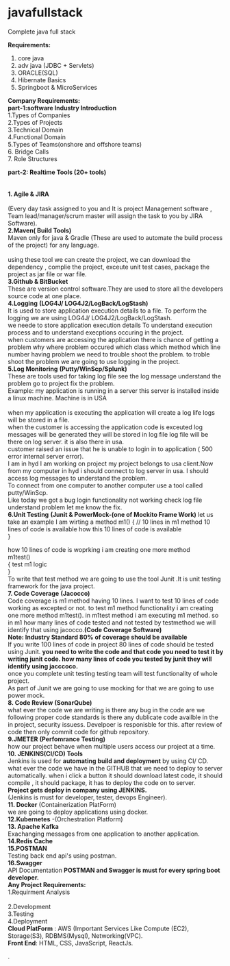 # javafullstack<br/>
Complete java full stack<br/>

**Requirements:**<br/>
 1. core java<br/>
 2. adv java (JDBC + Servlets)<br/>
 3. ORACLE(SQL)<br/>
 4. Hibernate Basics<br/>
 5. Springboot & MicroServices<br/>
 
 **Company Requirements:**<br/>
**part-1:software Industry Introduction**<br/>
 1.Types of Companies<br/>
 2.Types of Projects<br/>
 3.Technical Domain<br/>
 4.Functional Domain<br/>
 5.Types of Teams(onshore and offshore teams)<br/>
 6. Bridge Calls<br/>
 7. Role Structures<br/>

**part-2: Realtime Tools (20+ tools)**<br/><br/><br/>
**1. Agile & JIRA**<br/><br/>
(Every day task assigned to you and  It is project Management software , Team lead/manager/scrum master will assign the task to you by JIRA Software).<br/>
**2.Maven( Build Tools)**<br/>
 Maven only for java &  Gradle  (These are used to automate the build process of the project) for any language.<br/><br/>
using these tool we can create  the project, we can download the dependency , complie the project, exceute unit test cases, package the project as jar file or war file.<br/>
**3.Github & BitBucket**<br/>
These are  version control software.They are used to store all the developers source code at one place.<br/>
**4.Logging** **(LOG4J/ LOG4J2/LogBack/LogStash)**<br/>
 It is used to store application execution details to a  file. To perform the logging we are using LOG4J/ LOG4J2/LogBack/LogStash.<br/>
 we neede to store  application execution details To understand execution process and to understand execptions occuring in the project.<br/>
 when customers are accessing the application there is chance of getting a problem why where problem occured which class which method which line number having problem
 we need to trouble shoot the problem. to troble shoot the problem we are going to use logging in the project.<br/>
 **5.Log Monitoring** **(Putty/WinScp/Splunk)**<br/>
 These are tools used for taking log file see the log message understand the problem  go to project fix the problem. <br/>
 Example: my application is running in a server  this server  is installed inside a linux machine. Machine is in USA<br/><br/>
 when my application is executing  the application will create a log life logs will be stored in a file.<br/>
 when the customer is accessing the application code is exceuted log messages  will be generated they will be stored  in log file log file will be there on log server.
 it is also there in usa.<br/>
 customer raised an issue that he is unable to login in to application ( 500 error internal server error).<br/>
 I am in hyd I am working on project  my project belongs to usa client.Now from my computer  in hyd i should connect to log server in usa. I should access log messages
  to understand the problem. <br/>
 To connect from one  computer to another computer  use a tool called  putty/WinScp.<br/>
 Like today we got a bug login functionality not working  check log file understand problem let me know the fix. <br/>
 **6.Unit Testing** **(Junit & PowerMock-(one of Mockito Frame Work)**
 let us take an example I am wirting a method
 m1()
 {
 // 10 lines in m1 method  10 lines of code is available  how this 10 lines  of code is available<br/>
 }<br/>
  
  how 10 lines of code is woprking i am creating one more method <br/>
  m1test()<br/>
  {
   test m1 logic<br/>
  }<br/>
  To write that test method we are going to use the tool Junit .It is unit testing framework for the java project. <br/>
 **7. Code Coverage** **(Jacocco)** <br/>
 Code coverage is m1 method having 10 lines.  I want  to test 10 lines of code working as excepted  or not.  to test m1 method functionality i am creating one more method m1test(). in m1test method i am executing m1 method. so in m1 how many lines of code  tested   and not tested by testmethod we will  identify that using jacocco.**(Code Coverage Software)**<br/>
**Note: Industry Standard 80% of  coverage should be available**<br/>
If you write 100 lines of code in project 80 lines of code should be tested using Junit.
**you need to write the code  and  that code you need to test it by writing  junit code. how many lines of code you tested by junit they will  identify using jacccoco.**<br/>
once you complete unit testing  testing team will test functionality of whole project.<br/>
 As part of Junit we are going to use mocking for that we are going to use power mock.<br/>
 **8. Code Review** **(SonarQube)**<br/>
 what ever the code we are writing is there any bug in the code are we following proper code standards is there any dublicate code availble in the in project, security issuess. Develpoer is responisble for this. after review of code then only commit code for github repository.<br/>
**9.JMETER** **(Perfomrance Testing)**<br/>
how our project behave when multiple users access our project at a time.<br/>
**10. JENKINS(CI/CD) Tools**<br/>
Jenkins is used for  **automating build and deployment** by using CI/ CD. what ever the code we have in the GITHUB that we need to deploy to server automatically.
when i click a button it should download latest code, it should compile , it should package, it has to deploy the code on to server.<br/>
**Project gets deploy in company using JENKINS.**<br/>
(Jenkins is must for developer, tester, devops Engineer).<br/>
**11. Docker** (Containerization PlatForm)<br/>
 we are going to deploy applications  using docker.<br/>
**12.Kubernetes** -(Orchestration Platform)<br/>
**13. Apache Kafka**<br/>
Exachanging  messages from one application to another application.<br/>
**14.Redis Cache**<br/>
**15.POSTMAN**<br/>
Testing back end api's using postman.<br/>
**16.Swagger**<br/>
 API Documentation
**POSTMAN and Swagger is must for every spring boot developer.**<br/>
**Any Project Requirements:**<br/>
1.Requirment Analysis<br/><br/>
2.Development<br/>
3.Testing<br/>
4.Deployment<br/>
**Cloud PlatForm** : AWS (Important Services Like Compute (EC2), Storage(S3), RDBMS(Mysql), Networking(VPC).<br/>
 **Front End**: HTML, CSS, JavaScript, ReactJs.<br/>



 
 
 

 
 
 
.
 
 
